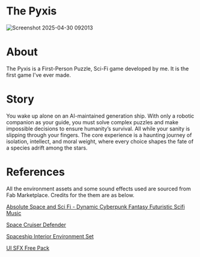 # The Pyxis
![Screenshot 2025-04-30 092013](https://github.com/user-attachments/assets/babcb09a-726f-4b8b-94ca-f97373b40fc6)

# About
The Pyxis is a First-Person Puzzle, Sci-Fi game developed by me. It is the first game I've ever made.

# Story
You wake up alone on an AI-maintained generation ship. With only a robotic companion as your guide, you must solve complex puzzles and make impossible decisions to ensure humanity’s survival.
All while your sanity is slipping through your fingers. The core experience is a haunting journey of isolation, intellect, and moral weight, where every choice shapes the fate of a species adrift among the stars.

# References
All the environment assets and some sound effects used are sourced from Fab Marketplace. Credits for the them are as below.

[Absolute Space and Sci Fi - Dynamic Cyberpunk Fantasy Futuristic Scifi Music](https://www.fab.com/listings/9c66f953-7406-498f-9b8e-d775dbbf3006)

[Space Cruiser Defender](https://www.fab.com/listings/0a124210-5d9c-44f7-ba8a-fa194390c56f)

[Spaceship Interior Environment Set](https://www.fab.com/listings/e55bb035-8720-487f-8a36-4ce50d16f344)

[UI SFX Free Pack](https://www.fab.com/listings/a6ca37d8-2df5-42ac-905f-377e387b74ef)
